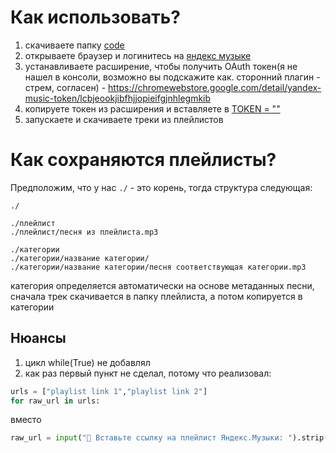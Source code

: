 # Как использовать?
1. скачиваете папку [code](https://github.com/oaoaoaoaoammm/yandex-music-downloader/tree/main/code)
2. открываете браузер и логинитесь на [яндекс музыке](https://music.yandex.ru/home)
3. устанавливаете расширение, чтобы получить OAuth токен(я не нашел в консоли, возможно вы подскажите как. сторонний плагин - стрем, согласен) - https://chromewebstore.google.com/detail/yandex-music-token/lcbjeookjibfhjjopieifgjnhlegmkib
4. копируете токен из расширения и вставляете в [TOKEN = ""](https://github.com/oaoaoaoaoammm/yandex-music-downloader/blob/main/code/main.py#L10)
5. запускаете и скачиваете треки из плейлистов


# Как сохраняются плейлисты?
Предположим, что у нас ```./``` - это корень, тогда структура следующая:
```structure
./

./плейлист
./плейлист/песня из плейлиста.mp3

./категории
./категории/название категории/
./категории/название категории/песня соответствующая категории.mp3
```

категория определяется автоматически на основе метаданных песни, сначала трек скачивается в папку плейлиста, а потом копируется в категории

## Нюансы
1. цикл while(True) не добавлял
2. как раз первый пункт не сделал, потому что реализовал:
```python
urls = ["playlist link 1","playlist link 2"]
for raw_url in urls:
```
вместо 
```python 
raw_url = input("🔗 Вставьте ссылку на плейлист Яндекс.Музыки: ").strip()
```
